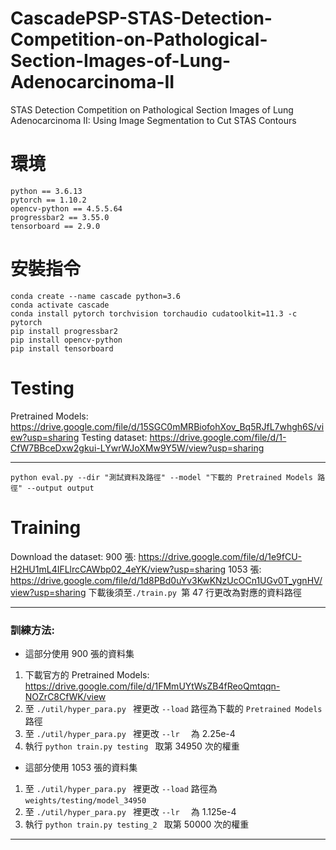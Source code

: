 # CascadePSP-STAS-Detection-Competition-on-Pathological-Section-Images-of-Lung-Adenocarcinoma-II
STAS Detection Competition on Pathological Section Images of Lung Adenocarcinoma II: Using Image Segmentation to Cut STAS Contours
# 環境
```
python == 3.6.13
pytorch == 1.10.2
opencv-python == 4.5.5.64
progressbar2 == 3.55.0
tensorboard == 2.9.0
```
# 安裝指令
```
conda create --name cascade python=3.6
conda activate cascade
conda install pytorch torchvision torchaudio cudatoolkit=11.3 -c pytorch
pip install progressbar2
pip install opencv-python
pip install tensorboard
```

# Testing
Pretrained Models: https://drive.google.com/file/d/15SGC0mMRBiofohXov_Bq5RJfL7whgh6S/view?usp=sharing
Testing dataset: https://drive.google.com/file/d/1-CfW7BBceDxw2gkui-LYwrWJoXMw9Y5W/view?usp=sharing

------------
```
python eval.py --dir "測試資料及路徑" --model "下載的 Pretrained Models 路徑" --output output
```
# Training
Download the dataset:
900 張: https://drive.google.com/file/d/1e9fCU-H2HU1mL4IFLlrcCAWbp02_4eYK/view?usp=sharing
1053 張: https://drive.google.com/file/d/1d8PBd0uYv3KwKNzUcOCn1UGv0T_ygnHV/view?usp=sharing
下載後須至```./train.py ```第 47 行更改為對應的資料路徑

------------
### 訓練方法:
- 這部分使用 900 張的資料集
1. 下載官方的 Pretrained Models: https://drive.google.com/file/d/1FMmUYtWsZB4fReoQmtqqn-NOZrC8CfWK/view
2. 至 ```./util/hyper_para.py ``` 裡更改  ```--load``` 路徑為下載的 ```Pretrained Models``` 路徑
3. 至 ```./util/hyper_para.py ``` 裡更改  ```--lr  ``` 為 2.25e-4
4. 執行  ```python train.py testing ``` 取第 34950 次的權重
- 這部分使用 1053 張的資料集
1. 至 ```./util/hyper_para.py ``` 裡更改  ```--load``` 路徑為 ```weights/testing/model_34950 ```
2. 至 ```./util/hyper_para.py ``` 裡更改  ```--lr  ``` 為 1.125e-4
3. 執行  ```python train.py testing_2 ``` 取第 50000 次的權重

------------

